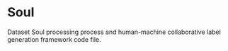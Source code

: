 # Soul
Dataset Soul processing process and human-machine collaborative label generation framework code file.
